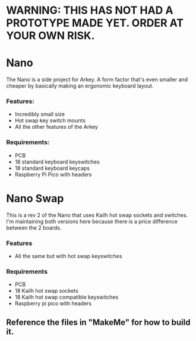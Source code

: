 # WARNING: THIS HAS NOT HAD A PROTOTYPE MADE YET. ORDER AT YOUR OWN RISK. 

# Nano 
The Nano is a side project for Arkey. A form factor that's even smaller and cheaper by basically making an ergonomic keyboard layout.

### Features:
- Incredibly small size
- Hot swap key switch mounts
- All the other features of the Arkey

### Requirements:
- PCB
- 18 standard keyboard keyswitches
- 18 standard keyboard keycaps
- Raspberry Pi Pico with headers



# Nano Swap
This is a rev 2 of the Nano that uses Kailh hot swap sockets and switches.
I'm maintaining both versions here because there is a price difference between the 2 boards.

### Features
- All the same but with hot swap keyswitches

### Requirements
- PCB
- 18 Kailh hot swap sockets
- 18 Kailh hot swap compatible keyswitches
- Raspberry pi pico with headers


## Reference the files in "MakeMe" for how to build it. 
